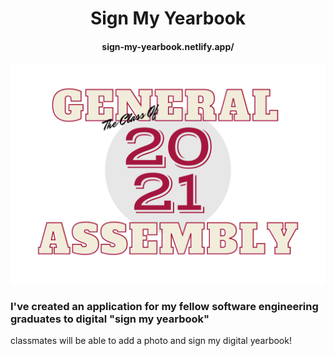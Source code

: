 # <div align="center">Sign My Yearbook</div>
#### <div align="center">sign-my-yearbook.netlify.app/</div>

 <img src="GA-YB.png" />

### I've created an application for my fellow software engineering graduates to digital "sign my yearbook"
 
 classmates will be able to add a photo and sign my digital yearbook!
 
 
